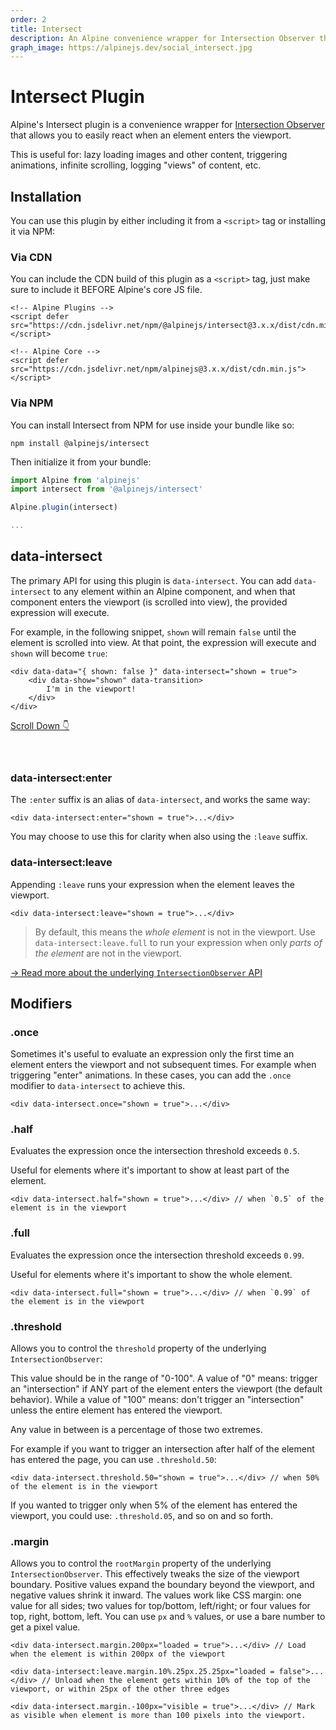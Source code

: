 ```yaml
---
order: 2
title: Intersect
description: An Alpine convenience wrapper for Intersection Observer that allows you to easily react when an element enters the viewport.
graph_image: https://alpinejs.dev/social_intersect.jpg
---
```


# Intersect Plugin

Alpine's Intersect plugin is a convenience wrapper for [Intersection Observer](https://developer.mozilla.org/en-US/docs/Web/API/Intersection_Observer_API) that allows you to easily react when an element enters the viewport.

This is useful for: lazy loading images and other content, triggering animations, infinite scrolling, logging "views" of content, etc.

<a name="installation"></a>
## Installation

You can use this plugin by either including it from a `<script>` tag or installing it via NPM:

### Via CDN

You can include the CDN build of this plugin as a `<script>` tag, just make sure to include it BEFORE Alpine's core JS file.

```alpine
<!-- Alpine Plugins -->
<script defer src="https://cdn.jsdelivr.net/npm/@alpinejs/intersect@3.x.x/dist/cdn.min.js"></script>

<!-- Alpine Core -->
<script defer src="https://cdn.jsdelivr.net/npm/alpinejs@3.x.x/dist/cdn.min.js"></script>
```

### Via NPM

You can install Intersect from NPM for use inside your bundle like so:

```shell
npm install @alpinejs/intersect
```

Then initialize it from your bundle:

```js
import Alpine from 'alpinejs'
import intersect from '@alpinejs/intersect'

Alpine.plugin(intersect)

...
```

<a name="data-intersect"></a>
## data-intersect

The primary API for using this plugin is `data-intersect`. You can add `data-intersect` to any element within an Alpine component, and when that component enters the viewport (is scrolled into view), the provided expression will execute.

For example, in the following snippet, `shown` will remain `false` until the element is scrolled into view. At that point, the expression will execute and `shown` will become `true`:

```alpine
<div data-data="{ shown: false }" data-intersect="shown = true">
    <div data-show="shown" data-transition>
        I'm in the viewport!
    </div>
</div>
```

<!-- START_VERBATIM -->
<div class="demo" style="height: 60px; overflow-y: scroll;" data-data data-ref="root">
    <a href="#" @click.prevent="$refs.root.scrollTo({ top: $refs.root.scrollHeight, behavior: 'smooth' })">Scroll Down 👇</a>
    <div style="height: 50vh"></div>
    <div data-data="{ shown: false }" data-intersect="shown = true" id="yoyo">
        <div data-show="shown" data-transition.duration.1000ms>
            I'm in the viewport!
        </div>
        <div data-show="! shown">&nbsp;</div>
    </div>
</div>
<!-- END_VERBATIM -->

<a name="data-intersect-enter"></a>
### data-intersect:enter

The `:enter` suffix is an alias of `data-intersect`, and works the same way:

```alpine
<div data-intersect:enter="shown = true">...</div>
```

You may choose to use this for clarity when also using the `:leave` suffix.

<a name="data-intersect-leave"></a>
### data-intersect:leave

Appending `:leave` runs your expression when the element leaves the viewport.

```alpine
<div data-intersect:leave="shown = true">...</div>
```
> By default, this means the *whole element* is not in the viewport. Use `data-intersect:leave.full` to run your expression when only *parts of the element* are not in the viewport.

[→ Read more about the underlying `IntersectionObserver` API](https://developer.mozilla.org/en-US/docs/Web/API/Intersection_Observer_API)

<a name="modifiers"></a>
## Modifiers

<a name="once"></a>
### .once

Sometimes it's useful to evaluate an expression only the first time an element enters the viewport and not subsequent times. For example when triggering "enter" animations. In these cases, you can add the `.once` modifier to `data-intersect` to achieve this.

```alpine
<div data-intersect.once="shown = true">...</div>
```

<a name="half"></a>
### .half

Evaluates the expression once the intersection threshold exceeds `0.5`.

Useful for elements where it's important to show at least part of the element.

```alpine
<div data-intersect.half="shown = true">...</div> // when `0.5` of the element is in the viewport
```

<a name="full"></a>
### .full

Evaluates the expression once the intersection threshold exceeds `0.99`.

Useful for elements where it's important to show the whole element.

```alpine
<div data-intersect.full="shown = true">...</div> // when `0.99` of the element is in the viewport
```

<a name="threshold"></a>
### .threshold

Allows you to control the `threshold` property of the underlying `IntersectionObserver`:

This value should be in the range of "0-100". A value of "0" means: trigger an "intersection" if ANY part of the element enters the viewport (the default behavior). While a value of "100" means: don't trigger an "intersection" unless the entire element has entered the viewport.

Any value in between is a percentage of those two extremes.

For example if you want to trigger an intersection after half of the element has entered the page, you can use `.threshold.50`:

```alpine
<div data-intersect.threshold.50="shown = true">...</div> // when 50% of the element is in the viewport
```

If you wanted to trigger only when 5% of the element has entered the viewport, you could use: `.threshold.05`, and so on and so forth.

<a name="margin"></a>
### .margin

Allows you to control the `rootMargin` property of the underlying `IntersectionObserver`.
This effectively tweaks the size of the viewport boundary. Positive values
expand the boundary beyond the viewport, and negative values shrink it inward. The values
work like CSS margin: one value for all sides; two values for top/bottom, left/right; or
four values for top, right, bottom, left. You can use `px` and `%` values, or use a bare number to
get a pixel value.

```alpine
<div data-intersect.margin.200px="loaded = true">...</div> // Load when the element is within 200px of the viewport
```

```alpine
<div data-intersect:leave.margin.10%.25px.25.25px="loaded = false">...</div> // Unload when the element gets within 10% of the top of the viewport, or within 25px of the other three edges
```

```alpine
<div data-intersect.margin.-100px="visible = true">...</div> // Mark as visible when element is more than 100 pixels into the viewport.
```
